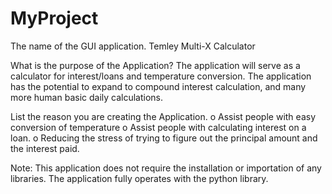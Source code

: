 # MyProject
The name of the GUI application.
    Temley Multi-X Calculator

What is the purpose of the Application?
    The application will serve as a calculator for interest/loans and temperature conversion. The application has the potential to expand to compound interest calculation, and many more human basic daily calculations.

List the reason you are creating the Application.
    o	Assist people with easy conversion of temperature
    o	Assist people with calculating interest on a loan.
    o	Reducing the stress of trying to figure out the principal amount and the interest paid.

Note:
    This application does not require the installation or importation of any libraries.
    The application fully operates with the python library.